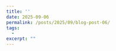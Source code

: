 ```yaml
---
title: ''
date: 2025-09-06
permalink: /posts/2025/09/blog-post-06/
tags:
  - 
excerpt: ""
---
```



